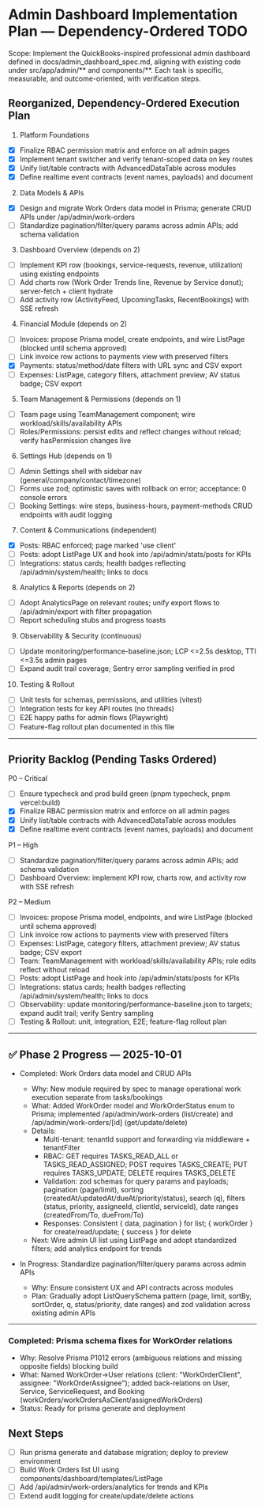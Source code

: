 # Admin Dashboard Implementation Plan — Dependency-Ordered TODO

Scope: Implement the QuickBooks-inspired professional admin dashboard defined in docs/admin_dashboard_spec.md, aligning with existing code under src/app/admin/** and components/**. Each task is specific, measurable, and outcome-oriented, with verification steps.

## Reorganized, Dependency-Ordered Execution Plan

1) Platform Foundations
- [x] Finalize RBAC permission matrix and enforce on all admin pages
- [x] Implement tenant switcher and verify tenant-scoped data on key routes
- [x] Unify list/table contracts with AdvancedDataTable across modules
- [x] Define realtime event contracts (event names, payloads) and document

2) Data Models & APIs
- [x] Design and migrate Work Orders data model in Prisma; generate CRUD APIs under /api/admin/work-orders
- [ ] Standardize pagination/filter/query params across admin APIs; add schema validation

3) Dashboard Overview (depends on 2)
- [ ] Implement KPI row (bookings, service-requests, revenue, utilization) using existing endpoints
- [ ] Add charts row (Work Order Trends line, Revenue by Service donut); server-fetch + client hydrate
- [ ] Add activity row (ActivityFeed, UpcomingTasks, RecentBookings) with SSE refresh

4) Financial Module (depends on 2)
- [ ] Invoices: propose Prisma model, create endpoints, and wire ListPage (blocked until schema approved)
- [ ] Link invoice row actions to payments view with preserved filters
- [x] Payments: status/method/date filters with URL sync and CSV export
- [ ] Expenses: ListPage, category filters, attachment preview; AV status badge; CSV export

5) Team Management & Permissions (depends on 1)
- [ ] Team page using TeamManagement component; wire workload/skills/availability APIs
- [ ] Roles/Permissions: persist edits and reflect changes without reload; verify hasPermission changes live

6) Settings Hub (depends on 1)
- [ ] Admin Settings shell with sidebar nav (general/company/contact/timezone)
- [ ] Forms use zod; optimistic saves with rollback on error; acceptance: 0 console errors
- [ ] Booking Settings: wire steps, business-hours, payment-methods CRUD endpoints with audit logging

7) Content & Communications (independent)
- [x] Posts: RBAC enforced; page marked 'use client'
- [ ] Posts: adopt ListPage UX and hook into /api/admin/stats/posts for KPIs
- [ ] Integrations: status cards; health badges reflecting /api/admin/system/health; links to docs

8) Analytics & Reports (depends on 2)
- [ ] Adopt AnalyticsPage on relevant routes; unify export flows to /api/admin/export with filter propagation
- [ ] Report scheduling stubs and progress toasts

9) Observability & Security (continuous)
- [ ] Update monitoring/performance-baseline.json; LCP <=2.5s desktop, TTI <=3.5s admin pages
- [ ] Expand audit trail coverage; Sentry error sampling verified in prod

10) Testing & Rollout
- [ ] Unit tests for schemas, permissions, and utilities (vitest)
- [ ] Integration tests for key API routes (no threads)
- [ ] E2E happy paths for admin flows (Playwright)
- [ ] Feature-flag rollout plan documented in this file

---

## Priority Backlog (Pending Tasks Ordered)

P0 – Critical
- [ ] Ensure typecheck and prod build green (pnpm typecheck, pnpm vercel:build)
- [x] Finalize RBAC permission matrix and enforce on all admin pages
- [x] Unify list/table contracts with AdvancedDataTable across modules
- [x] Define realtime event contracts (event names, payloads) and document

P1 – High
- [ ] Standardize pagination/filter/query params across admin APIs; add schema validation
- [ ] Dashboard Overview: implement KPI row, charts row, and activity row with SSE refresh

P2 – Medium
- [ ] Invoices: propose Prisma model, endpoints, and wire ListPage (blocked until schema approved)
- [ ] Link invoice row actions to payments view with preserved filters
- [ ] Expenses: ListPage, category filters, attachment preview; AV status badge; CSV export
- [ ] Team: TeamManagement with workload/skills/availability APIs; role edits reflect without reload
- [ ] Posts: adopt ListPage and hook into /api/admin/stats/posts for KPIs
- [ ] Integrations: status cards; health badges reflecting /api/admin/system/health; links to docs
- [ ] Observability: update monitoring/performance-baseline.json to targets; expand audit trail; verify Sentry sampling
- [ ] Testing & Rollout: unit, integration, E2E; feature-flag rollout plan

---

## ✅ Phase 2 Progress — 2025-10-01
- Completed: Work Orders data model and CRUD APIs
  - Why: New module required by spec to manage operational work execution separate from tasks/bookings
  - What: Added WorkOrder model and WorkOrderStatus enum to Prisma; implemented /api/admin/work-orders (list/create) and /api/admin/work-orders/[id] (get/update/delete)
  - Details:
    - Multi-tenant: tenantId support and forwarding via middleware + tenantFilter
    - RBAC: GET requires TASKS_READ_ALL or TASKS_READ_ASSIGNED; POST requires TASKS_CREATE; PUT requires TASKS_UPDATE; DELETE requires TASKS_DELETE
    - Validation: zod schemas for query params and payloads; pagination (page/limit), sorting (createdAt/updatedAt/dueAt/priority/status), search (q), filters (status, priority, assigneeId, clientId, serviceId), date ranges (createdFrom/To, dueFrom/To)
    - Responses: Consistent { data, pagination } for list; { workOrder } for create/read/update; { success } for delete
  - Next: Wire admin UI list using ListPage and adopt standardized filters; add analytics endpoint for trends

- In Progress: Standardize pagination/filter/query params across admin APIs
  - Why: Ensure consistent UX and API contracts across modules
  - Plan: Gradually adopt ListQuerySchema pattern (page, limit, sortBy, sortOrder, q, status/priority, date ranges) and zod validation across existing admin APIs

---

### Completed: Prisma schema fixes for WorkOrder relations
- Why: Resolve Prisma P1012 errors (ambiguous relations and missing opposite fields) blocking build
- What: Named WorkOrder->User relations (client: "WorkOrderClient", assignee: "WorkOrderAssignee"); added back-relations on User, Service, ServiceRequest, and Booking (workOrders/workOrdersAsClient/assignedWorkOrders)
- Status: Ready for prisma generate and deployment

## Next Steps
- [ ] Run prisma generate and database migration; deploy to preview environment
- [ ] Build Work Orders list UI using components/dashboard/templates/ListPage
- [ ] Add /api/admin/work-orders/analytics for trends and KPIs
- [ ] Extend audit logging for create/update/delete actions
